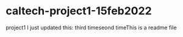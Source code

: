 # caltech-project1-15feb2022
project1
I just updated this:
third timeseond timeThis is a readme file
